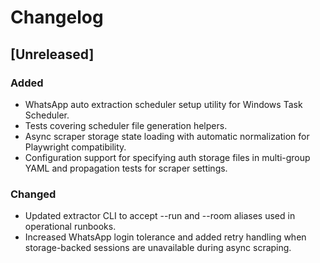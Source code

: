 # Changelog

## [Unreleased]
### Added
- WhatsApp auto extraction scheduler setup utility for Windows Task Scheduler.
- Tests covering scheduler file generation helpers.
- Async scraper storage state loading with automatic normalization for Playwright
  compatibility.
- Configuration support for specifying auth storage files in multi-group YAML and
  propagation tests for scraper settings.

### Changed
- Updated extractor CLI to accept --run and --room aliases used in operational runbooks.
- Increased WhatsApp login tolerance and added retry handling when storage-backed
  sessions are unavailable during async scraping.
